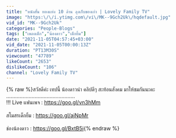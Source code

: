 ```yaml
---
title: "หนังสั้น ทองแท่ง 10 ล้าน ลุงเก็บของเก่า | Lovely Family TV"
image: "https:\/\/i.ytimg.com\/vi\/MK--9Gch2Uk\/hqdefault.jpg"
vid_id: "MK--9Gch2Uk"
categories: "People-Blogs"
tags: ["เพลงเด็ก","น้องดาว","เด็กยิ้ม"]
date: "2021-11-05T04:57:45+03:00"
vid_date: "2021-11-05T00:00:13Z"
duration: "PT13M30S"
viewcount: "47789"
likeCount: "2653"
dislikeCount: "106"
channel: "Lovely Family TV"
---
```

{% raw %}สวัสดีค่ะ เทปนี้ น้องดาวนำ คลิปดีๆ สะท้อนสังคม มาให้ชมกันนะคะ<br />..............................................<br />!!! Live แฟนเพจ : <a rel="nofollow" target="blank" href="https://goo.gl/vn3hMm">https://goo.gl/vn3hMm</a><br /><br />สโมสรเด็กยิ้ม : <a rel="nofollow" target="blank" href="https://goo.gl/ajNpMr">https://goo.gl/ajNpMr</a><br /><br />ช่องน้องดาว : <a rel="nofollow" target="blank" href="https://goo.gl/BxtB5i">https://goo.gl/BxtB5i</a>{% endraw %}
